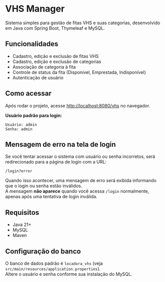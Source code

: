 # VHS Manager

Sistema simples para gestão de fitas VHS e suas categorias, desenvolvido em Java com Spring Boot, Thymeleaf e MySQL.

## Funcionalidades

- Cadastro, edição e exclusão de fitas VHS
- Cadastro, edição e exclusão de categorias
- Associação de categoria à fita
- Controle de status da fita (Disponível, Emprestada, Indisponível)
- Autenticação de usuário

## Como acessar

Após rodar o projeto, acesse [http://localhost:8080/vhs](http://localhost:8080/vhs) no navegador.

**Usuário padrão para login:**

```
Usuário: admin
Senha: admin
```

## Mensagem de erro na tela de login

Se você tentar acessar o sistema com usuário ou senha incorretos, será redirecionado para a página de login com a URL:

```
/login?error
```

Quando isso acontecer, uma mensagem de erro será exibida informando que o login ou senha estão inválidos.  
A mensagem **não aparece** quando você acessa `/login` normalmente, apenas após uma tentativa de login inválida.

## Requisitos

- Java 21+
- MySQL
- Maven

## Configuração do banco

O banco de dados padrão é `locadora_vhs` (veja `src/main/resources/application.properties`).  
Altere o usuário e senha conforme sua instalação do MySQL.